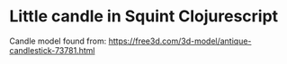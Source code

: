 # Little candle in Squint Clojurescript

Candle model found from: https://free3d.com/3d-model/antique-candlestick-73781.html